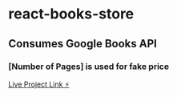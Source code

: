 # react-books-store

## Consumes Google Books API

### [Number of Pages] is used for fake price

[Live Project Link ⚡️](https://books-store-react.stackblitz.io)
